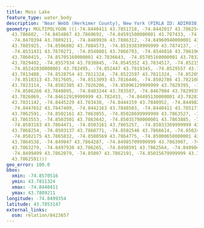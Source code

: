 ```yaml
---
title: Moss Lake
feature_type: water_body
description: 'Near Webb (Herkimer County), New York (PIRLA ID: ADIR038)'
geometry: MULTIPOLYGON (((-74.8440411 43.7851718, -74.8442017 43.7862541, -74.84545989999999
  43.786602, -74.8454867 43.7869692, -74.84591500000001 43.787433, -74.8458347 43.7880514,
  -74.8470394 43.7889211, -74.8489936 43.7886312, -74.84960940000001 43.7887665, -74.8503054
  43.7885925, -74.8506802 43.7884573, -74.85193839999999 43.7874137, -74.8529557 43.7872784,
  -74.8531431 43.7870271, -74.8540801 43.7866793, -74.8544816 43.7861961, -74.8549635
  43.7860415, -74.85705160000001 43.7836643, -74.85705160000001 43.7832198, -74.856543
  43.7829492, -74.8557934 43.7830845, -74.8545352 43.7834517, -74.8521526 43.7827559,
  -74.85242030000001 43.782495, -74.852447 43.7819345, -74.8529557 43.7814803, -74.8529253
  43.7813488, -74.8528754 43.7811324, -74.8522597 43.7811324, -74.8520589 43.7816446,
  -74.8518313 43.7817605, -74.8513093 43.7816446, -74.8502786 43.7821084, -74.8501582
  43.7823114, -74.8502385 43.7826206, -74.85096129999999 43.7829395, -74.8512156 43.7833551,
  -74.8506266 43.7840895, -74.8483244 43.783587, -74.8467984 43.7829935, -74.8466378
  43.7826069, -74.84612919999999 43.782433, -74.84495130000001 43.7828389, -74.8447544
  43.7831142, -74.8445229 43.783438, -74.8444159 43.7840952, -74.84498290000001 43.7846795,
  -74.8447652 43.7847409, -74.8442163 43.7848503, -74.8440411 43.7851718), (-74.85019629999999
  43.7862591, -74.8502161 43.7863055, -74.85028699999999 43.7863527, -74.85030140000001
  43.7863553, -74.8503501 43.7863642, -74.85035790000001 43.7863885, -74.8503432 43.7864103,
  -74.8503183 43.7864471, -74.8503161 43.7865257, -74.85033369999999 43.7865843, -74.8503566
  43.7868254, -74.8503137 43.7868771, -74.8502546 43.7866614, -74.8502409 43.7866199,
  -74.8502175 43.7865832, -74.8500569 43.7864775, -74.85000650000001 43.786481, -74.84995720000001
  43.7864538, -74.849947 43.7864287, -74.84985709999999 43.7863907, -74.84976260000001
  43.7863279, -74.8497938 43.786265, -74.8498591 43.7862564, -74.84990449999999 43.7862422,
  -74.8499499 43.7862079, -74.85007 43.7862191, -74.85015679999999 43.786242, -74.85019629999999
  43.7862591)))
geo_error: 100.0
bbox:
  xmin: -74.8570516
  ymin: 43.7811324
  xmax: -74.8440411
  ymax: 43.7889211
longitude: -74.8499354
latitude: 43.7853147
external_links:
  osm: relation/8423657
---
```

